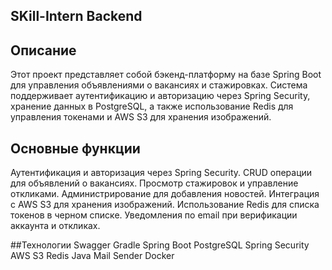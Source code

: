 ## SKill-Intern Backend
## Описание
Этот проект представляет собой бэкенд-платформу на базе Spring Boot для управления объявлениями о вакансиях и стажировках. Система поддерживает аутентификацию и авторизацию через Spring Security, хранение данных в PostgreSQL, а также использование Redis для управления токенами и AWS S3 для хранения изображений.

## Основные функции
Аутентификация и авторизация через Spring Security.
CRUD операции для объявлений о вакансиях.
Просмотр стажировок и управление откликами.
Администрирование для добавления новостей.
Интеграция с AWS S3 для хранения изображений.
Использование Redis для списка токенов в черном списке.
Уведомления по email при верификации аккаунта и откликах.

##Технологии
Swagger
Gradle
Spring Boot
PostgreSQL
Spring Security
AWS S3
Redis
Java Mail Sender
Docker
